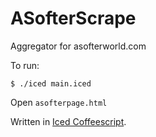 ASofterScrape
=============

Aggregator for asofterworld.com


To run:

    $ ./iced main.iced

Open `asofterpage.html`

Written in [Iced Coffeescript](http://maxtaco.github.io/coffee-script/).
